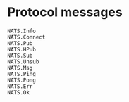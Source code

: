 
# Protocol messages

```@docs
NATS.Info
NATS.Connect
NATS.Pub
NATS.HPub
NATS.Sub
NATS.Unsub
NATS.Msg
NATS.Ping
NATS.Pong
NATS.Err
NATS.Ok
```
